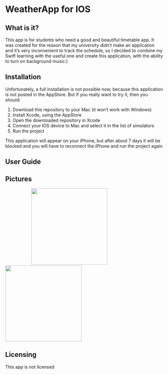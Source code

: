 # WeatherApp for IOS
<h2>What is it?</h2>
<p>This app is for students who need a good and beautiful timetable app. It was created for the reason that my university didn’t make an application and it’s very inconvenient to track the schedule, so I decided to combine my Swift learning with the useful one and create this application, with the ability to turn on background music:)</p>
<h2>Installation</h2>
<p>Unfortunately, a full installation is not possible now, because this application is not posted in the AppStore. But if you really want to try it, then you should:</p>
  <ol>
  <li>Download this repository to your Mac (it won’t work with Windows)</li>
  <li>Install Xcode, using the AppStore</li>
  <li>Open the downloaded repository in Xcode</li>
  <li>Connect your IOS device to Mac and select it in the list of simulators</li>
  <li>Run the project</li>
  </ol>
  <p>This application will appear on your iPhone, but after about 7 days it will be blocked and you will have to reconnect the iPhone and run the project again</p>
<h2>User Guide</h2>
<p></p>
<h2>Pictures</h2>
<div>
  <p>
  &nbsp;&nbsp;&nbsp;&nbsp;&nbsp;&nbsp;&nbsp;&nbsp;&nbsp;&nbsp;&nbsp;&nbsp;&nbsp;&nbsp;&nbsp;&nbsp;&nbsp;&nbsp;&nbsp;&nbsp;
  <img src = "https://user-images.githubusercontent.com/61494312/205929730-12bb3170-caba-4e08-85f8-3e4a2e6c2453.png", width = 242.5px, heigth = 583px, margin-rigth = 20px>
    &nbsp;&nbsp;&nbsp;&nbsp;&nbsp;&nbsp;&nbsp;&nbsp;&nbsp;&nbsp;&nbsp;&nbsp;&nbsp;&nbsp;&nbsp;&nbsp;&nbsp;&nbsp;&nbsp;&nbsp;&nbsp;&nbsp;&nbsp;&nbsp;
  <img src = "https://user-images.githubusercontent.com/61494312/205929846-9aecdfd4-a068-405d-9b90-d23be60dfe1b.png", width = 242.5px, heigth = 583px, margin-rigth = 20px>
  </p>
</div>
<h2>Licensing</h2>
<p>This app is not licensed</p>
